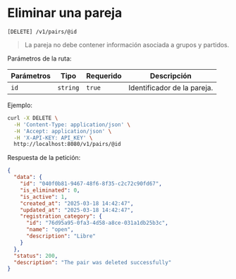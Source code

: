 # Eliminar una pareja

```
[DELETE] /v1/pairs/@id
```

> La pareja no debe contener información asociada a grupos y partidos.

Parámetros de la ruta:

| Parámetros | Tipo | Requerido | Descripción |
| ---------- | ---- | --------- | ----------- |
| `id` | `string` | `true` | Identificador de la pareja. |

Ejemplo:

```bash
curl -X DELETE \
  -H 'Content-Type: application/json' \
  -H 'Accept: application/json' \
  -H 'X-API-KEY: API_KEY' \
  http://localhost:8080/v1/pairs/@id
```

Respuesta de la petición:

```json
{
  "data": {
    "id": "040f0b81-9467-48f6-8f35-c2c72c90fd67",
    "is_eliminated": 0,
    "is_active": 1,
    "created_at": "2025-03-18 14:42:47",
    "updated_at": "2025-03-18 14:42:47",
    "registration_category": {
      "id": "76d95a95-0fa3-4d58-a8ce-031a1db25b3c",
      "name": "open",
      "description": "Libre"
    }
  },
  "status": 200,
  "description": "The pair was deleted successfully"
}
```
